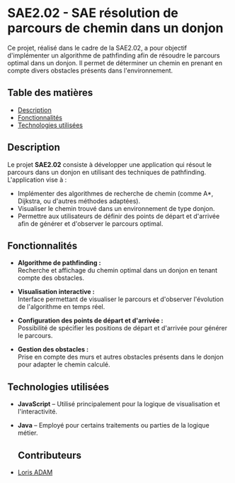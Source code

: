 # SAE2.02 - SAE résolution de parcours de chemin dans un donjon

Ce projet, réalisé dans le cadre de la SAE2.02, a pour objectif d'implémenter un algorithme de pathfinding afin de résoudre le parcours optimal dans un donjon. Il permet de déterminer un chemin en prenant en compte divers obstacles présents dans l'environnement.

## Table des matières

- [Description](#description)
- [Fonctionnalités](#fonctionnalités)
- [Technologies utilisées](#technologies-utilisées)

## Description

Le projet **SAE2.02** consiste à développer une application qui résout le parcours dans un donjon en utilisant des techniques de pathfinding. L'application vise à :
- Implémenter des algorithmes de recherche de chemin (comme A*, Dijkstra, ou d'autres méthodes adaptées).
- Visualiser le chemin trouvé dans un environnement de type donjon.
- Permettre aux utilisateurs de définir des points de départ et d'arrivée afin de générer et d'observer le parcours optimal.

## Fonctionnalités

- **Algorithme de pathfinding :**  
  Recherche et affichage du chemin optimal dans un donjon en tenant compte des obstacles.

- **Visualisation interactive :**  
  Interface permettant de visualiser le parcours et d'observer l'évolution de l'algorithme en temps réel.

- **Configuration des points de départ et d'arrivée :**  
  Possibilité de spécifier les positions de départ et d'arrivée pour générer le parcours.

- **Gestion des obstacles :**  
  Prise en compte des murs et autres obstacles présents dans le donjon pour adapter le chemin calculé.

## Technologies utilisées

- **JavaScript** – Utilisé principalement pour la logique de visualisation et l'interactivité.
- **Java** – Employé pour certains traitements ou parties de la logique métier.

  ## Contributeurs
- [Loris ADAM](https://github.com/Blazes35)

